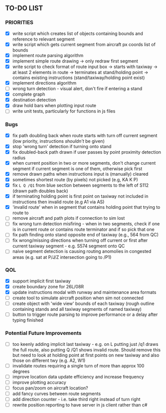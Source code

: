 ## TO-DO LIST

### PRIORITIES
- [x] write script which creates list of objects containing bounds and reference to relevant segment
- [x] write script which gets current segment from aircraft px coords list of bounds
- [x] implement route parsing algorithm
- [x] implement simple route drawing
        -> only redraw first segment
- [x] write script to check format of route input box 
        -> starts with taxiway
        -> at least 2 elements in route
        -> terminates at stand/holding point
        -> contains existing instructions (stand/taxiway/holding point exist)
- [x] implement directions algorithm
- [ ] wrong turn detection - visual alert, don't fire if entering a stand
- [x] complete graph
- [x] destination detection
- [x] draw hold bars when plotting input route
- [ ] write unit tests, particularly for functions in js files

### Bugs
- [x] fix path doubling back when route starts with turn off current segment (low priority, instructions *shouldn't* be given)
- [x] stop 'wrong turn' detection if turning onto stand
- [x] fix doubled-back path drawn if user passes by point proximity detection radius
- [x] when current position in two or more segments, don't change current segment if current segment is one of them, otherwise pick first
- [x] remove drawn paths when instructions input is (manually) cleared
- [x] sometimes shortest route (by pixels) not picked (e.g, KA K P) 
- [x] fix `L Q /Q1` from blue section between segments to the left of S112 (drawn path doubles back)
- [x] if terminating holding point is first point on taxiway not included in instructions then invalid route (e.g A1 via AS) 
- [x] 'invalid route' when in segment that contains holding point that trying to route to
- [ ] remove aircraft and path plots if connection to sim lost
- [ ] fix wrong turn detection misfiring - when in two segments, check if one is in current route or contains route terminator and if so pick that one
- [ ] fix path finding onto stand opposite end of taxiway (e.g., 564 from QC)
- [ ] fix wrong/missing directions when turning off current or first after current taxiway segment - e.g. S574 segment onto QC
- [ ] naive segment detection is causing routing anomolies in congested areas (e.g. sat at P/J/Z intersection going to /P1)

### QOL 
- [x] support implicit first taxiway
- [x] create boundary zone for 26L/08R
- [x] update instructions modal with runway and maintenance area formats
- [ ] create tool to simulate aircraft position when sim not connected
- [ ] create object with 'wide view' bounds of each taxiway (rough outline containing stands and all taxiway segments of named taxiway)
- [ ] button to trigger route parsing to improve performance or a delay after typing finished

### Potential Future Improvements
- [ ] too keenly adding implicit last taxiway - e.g. on L putting just /q1 draws the full route, also putting Q /Q1 shows invalid route. 
        Should remove this but need to look at holding point at first points on new taxiway and also those on different twy (e.g. A2, W1)
- [ ] invalidate routes requiring a single turn of more than approx 100 degrees
- [ ] improve location data update efficiency and increase frequency
- [ ] improve plotting accuracy
- [ ] focus pan/zoom on aircraft location? 
- [ ] add fancy curves between route segments
- [ ] add direction counter - i.e. take third right instead of turn right
- [ ] rewrite position reporting to have server in js client rather than c#